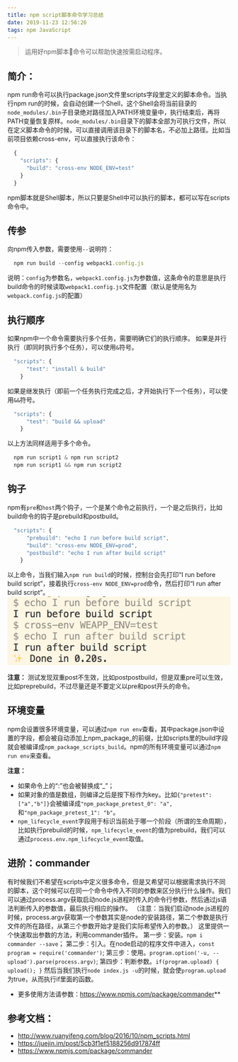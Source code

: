 ```yaml
---
title: npm script脚本命令学习总结
date: 2019-11-23 12:56:26
tags: npm JavaScript
---
```

> 运用好npm脚本命令可以帮助快速按需启动程序。
## 简介：
npm run命令可以执行package.json文件里scripts字段里定义的脚本命令。当执行npm run的时候，会自动创建一个Shell，这个Shell会将当前目录的`node_modules/.bin`子目录绝对路径加入PATH环境变量中，执行结束后，再将PATH变量恢复原样。`node_modules/.bin`目录下的脚本全部为可执行文件，所以在定义脚本命令的时候，可以直接调用该目录下的脚本名，不必加上路径。比如当前项目依赖cross-env，可以直接执行该命令：
<!-- more -->
```js
  {
    "scripts": {
      "build": "cross-env NODE_ENV=test"
    }
  }
```
npm脚本就是Shell脚本，所以只要是Shell中可以执行的脚本，都可以写在scripts命令中。

## 传参
向npm传入参数，需要使用`--`说明符：
```js
  npm run build --config webpack1.config.js
```
说明：`config`为参数名，`webpack1.config.js`为参数值，这条命令的意思是执行build命令的时候读取`webpack1.config.js`文件配置（默认是使用名为`webpack.config.js`的配置）

## 执行顺序
如果npm中一个命令需要执行多个任务，需要明确它们的执行顺序。
如果是并行执行（即同时执行多个任务），可以使用`&`符号。
```js
  "scripts": {
      "test": "install & build"
    }
```

如果是继发执行（即前一个任务执行完成之后，才开始执行下一个任务），可以使用`&&`符号。
```js
  "scripts": {
      "test": "build && upload"
    }
```

以上方法同样适用于多个命令。
```js
  npm run script1 & npm run script2
  npm run script1 && npm run script2
```

## 钩子
npm有`pre`和`host`两个钩子，一个是某个命令之前执行，一个是之后执行，比如build命令的钩子是prebuild和postbuild。
```js
  "scripts": {
      "prebuild": "echo I run before build script",
      "build": "cross-env NODE_ENV=prod",
      "postbuild": "echo I run after build script"
    }
```
以上命令，当我们输入`npm run build`的时候，控制台会先打印“I run before build script”，接着执行`cross-env NODE_ENV=prod`命令，然后打印“I run after build script”。
<img src="./npm-script脚本命令学习总结/npm-prints.png"/>

**注意：** 测试发现双重post不生效，比如postpostbuild，但是双重pre可以生效，比如preprebuild，不过尽量还是不要定义以pre和post开头的命令。

## 环境变量
npm会设置很多环境变量，可以通过`npm run env`查看，其中package.json中设置的字段，都会被自动添加上npm_package_的前缀，比如scripts里的build字段就会被编译成`npm_package_scripts_build`。npm的所有环境变量可以通过`npm run env`来查看。

**注意：**
* 如果命令上的“:”也会被替换成“_”；
* 如果对象的值是数组，则编译之后是按下标作为key。比如`{"pretest": ["a","b"]}`会被编译成`"npm_package_pretest_0": "a",`和`"npm_package_pretest_1": "b"`。
* `npm_lifecycle_event`字段用于标识当前处于哪一个阶段（所谓的生命周期），比如执行prebuild的时候，`npm_lifecycle_event`的值为prebuild，我们可以通过`process.env.npm_lifecycle_event`取值。

## 进阶：commander
有时候我们不希望在scripts中定义很多命令，但是又希望可以根据需求执行不同的脚本，这个时候可以在同一个命令中传入不同的参数来区分执行什么操作。我们可以通过process.argv获取启动node.js进程时传入的命令行参数，然后通过js语法判断传入的参数值，最后执行相应的操作。
（注意：当我们启动node.js进程的时候，process.argv获取第一个参数其实是node的安装路径，第二个参数是执行文件的所在路径，从第三个参数开始才是我们实际希望传入的参数。）
这里提供一个快速取出参数的方法，利用commander插件。
第一步：安装。`npm i commander --save`；
第二步：引入。在node启动的程序文件中进入，`const program = require('commander')`;
第三步：使用。`program.option('-u, --upload').parse(process.argv)`;
第四步：判断参数。`if(program.upload) { upload(); }`
然后当我们执行`node index.js -u`的时候，就会使`program.upload`为true，从而执行if里面的函数。
- 更多使用方法请参数：https://www.npmjs.com/package/commander**



## 参考文档：
* http://www.ruanyifeng.com/blog/2016/10/npm_scripts.html
* https://juejin.im/post/5cb3f1ef5188256d917874ff
* https://www.npmjs.com/package/commander
